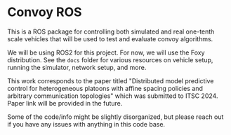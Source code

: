# Convoy ROS

This is a ROS package for controlling both simulated and real one-tenth scale 
vehicles that will be used to test and evaluate convoy algorithms.

We will be using ROS2 for this project. For now, we will use the Foxy 
distribution. See the `docs` folder for various resources on vehicle setup, 
running the simulator, network setup, and more.

This work corresponds to the paper titled "Distributed model predictive control 
for heterogeneous platoons with affine spacing policies and arbitrary 
communication topologies" which was submitted to ITSC 2024. Paper link will be 
provided in the future.

Some of the code/info might be slightly disorganized, but please reach out 
if you have any issues with anything in this code base.

